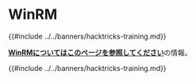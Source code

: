 # WinRM

{{#include ../../banners/hacktricks-training.md}}

[**WinRMについてはこのページを参照してください**](../../network-services-pentesting/5985-5986-pentesting-winrm.md)の情報。

{{#include ../../banners/hacktricks-training.md}}
